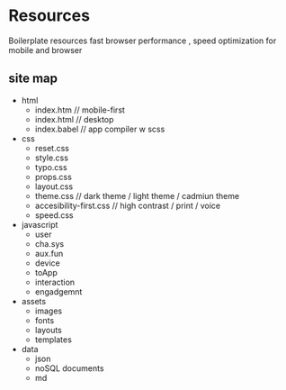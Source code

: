 # Resources
Boilerplate resources fast browser performance , speed optimization for mobile and browser

## site map
- html 
  - index.htm // mobile-first
  - index.html // desktop
  - index.babel // app compiler w scss
- css
  - reset.css
  - style.css
  - typo.css
  - props.css
  - layout.css
  - theme.css // dark theme / light theme / cadmiun theme
  - accesibility-first.css // high contrast / print / voice 
  - speed.css
- javascript
  - user
  - cha.sys
  - aux.fun
  - device
  - toApp
  - interaction
  - engadgemnt
- assets
  - images
  - fonts
  - layouts
  - templates
- data
  - json
  - noSQL documents
  - md

